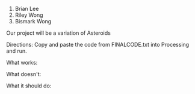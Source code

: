 1. Brian Lee
2. Riley Wong
3. Bismark Wong

Our project will be a variation of Asteroids

Directions: Copy and paste the code from FINALCODE.txt into Processing and run.

What works: 

What doesn't:

What it should do:
